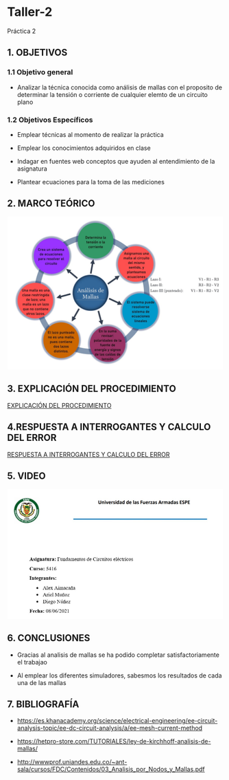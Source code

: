 # Taller-2
Práctica 2

## **1. OBJETIVOS**

### **1.1 Objetivo general**

* Analizar la técnica conocida como análisis de mallas con el proposito de determinar la tensión o corriente de cualquier elemto de un circuito plano

### **1.2 Objetivos Específicos**

* Emplear técnicas al momento de realizar la práctica 

* Emplear los conocimientos adquiridos en clase 

* Indagar en fuentes web conceptos que ayuden al entendimiento de la asignatura 

* Plantear ecuaciones para la toma  de las mediciones 

## 2. MARCO TEÓRICO 

![](https://github.com/Jhosu115/Taller-2/blob/main/WhatsApp%20Image%202021-06-08%20at%209.15.19%20PM.jpeg)

## 3. EXPLICACIÓN DEL PROCEDIMIENTO

[EXPLICACIÓN DEL PROCEDIMIENTO](https://github.com/Jhosu115/Taller-2/blob/main/EXPLICACIÓN%20DEL%20PROCEDIMIENTO%20(1).pdf)

## 4.RESPUESTA A INTERROGANTES Y CALCULO DEL ERROR

[RESPUESTA A INTERROGANTES Y CALCULO DEL ERROR](https://github.com/Jhosu115/Taller-2/blob/main/tabla.pdf)

## 5. VIDEO

[![Video de los ejercicios](https://github.com/Jhosu115/Tarea-2-/blob/main/imagen_2021-06-07_224156.png)](https://youtu.be/gxCNHONIrNo)

## 6. CONCLUSIONES

* Gracias al analisis de mallas se ha podido completar satisfactoriamente el trabajao 

* Al emplear los diferentes simuladores, sabesmos los resultados de cada una de las mallas

## 7. BIBLIOGRAFÍA

* https://es.khanacademy.org/science/electrical-engineering/ee-circuit-analysis-topic/ee-dc-circuit-analysis/a/ee-mesh-current-method

* https://hetpro-store.com/TUTORIALES/ley-de-kirchhoff-analisis-de-mallas/

* http://wwwprof.uniandes.edu.co/~ant-sala/cursos/FDC/Contenidos/03_Analisis_por_Nodos_y_Mallas.pdf



